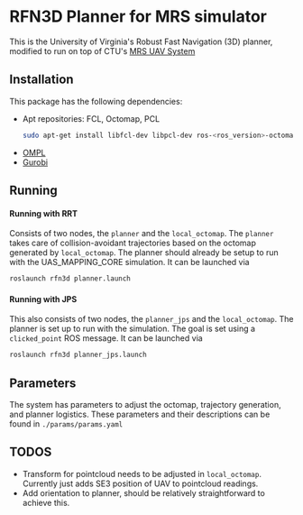 # RFN3D Planner for MRS simulator
This is the University of Virginia's Robust Fast Navigation (3D) planner, modified to run on top of CTU's [MRS UAV System](https://github.com/ctu-mrs/mrs_uav_system)

## Installation
This package has the following dependencies:
* Apt repositories: FCL, Octomap, PCL
  ```bash
  sudo apt-get install libfcl-dev libpcl-dev ros-<ros_version>-octomap*
  ```
* [OMPL](https://ompl.kavrakilab.org/installation.html)
* [Gurobi](https://www.gurobi.com/downloads/gurobi-software/)

## Running
#### Running with RRT
Consists of two nodes, the `planner` and the `local_octomap`. The `planner` takes care of collision-avoidant trajectories based on the octomap generated by `local_octomap`. The planner should already be setup to run with the UAS_MAPPING_CORE 
simulation. It can be launched via

```bash
roslaunch rfn3d planner.launch
```
#### Running with JPS
This also consists of two nodes, the `planner_jps` and the `local_octomap`. The planner is set up to run with the simulation. The goal is set using a `clicked_point` ROS message. It can be launched via
```bash
roslaunch rfn3d planner_jps.launch
```

## Parameters
The system has parameters to adjust the octomap, trajectory generation, and planner logistics. These parameters and their descriptions can be found in `./params/params.yaml`

## TODOS
* Transform for pointcloud needs to be adjusted in `local_octomap`. Currently just adds SE3 position of UAV to pointcloud readings.
* Add orientation to planner, should be relatively straightforward to achieve this.
